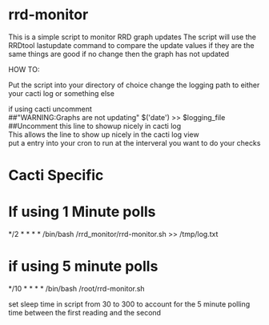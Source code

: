 # rrd-monitor

This is a simple script to monitor RRD graph updates
The script will use the RRDtool lastupdate command to compare 
the update values if they are the same things are good
if no change then the graph has not updated
 



HOW TO:

Put the script into your directory of choice 
change the logging path to either your cacti log or something else 

if using cacti uncomment <br>
##"WARNING:Graphs are not updating"   $('date')  >> $logging_file ##Uncomment this line to showup nicely in cacti log <br>
This allows the line to show up nicely in the cacti log view <br>
put a entry into your cron to run at the interveral you want to do your checks


# Cacti Specific

# If using 1 Minute polls 

*/2 * * * *  /bin/bash   /rrd_monitor/rrd-monitor.sh >> /tmp/log.txt

# if using 5 minute polls 

*/10 * * * *   /bin/bash  /root/rrd-monitor.sh

set sleep time in script from 30 to 300 to account for the 5 minute polling time between the first reading and the second



